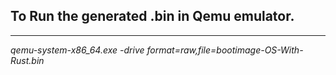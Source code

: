 <h2>To Run the generated .bin in Qemu emulator.</h2>
<hr>
<i>qemu-system-x86_64.exe -drive format=raw,file=bootimage-OS-With-Rust.bin
